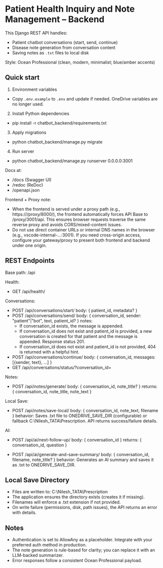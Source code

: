 # Patient Health Inquiry and Note Management – Backend

This Django REST API handles:
- Patient chatbot conversations (start, send, continue)
- Disease note generation from conversation content
- Saving notes as `.txt` files to local disk

Style: Ocean Professional (clean, modern, minimalist; blue/amber accents)

## Quick start

1) Environment variables
- Copy `.env.example` to `.env` and update if needed. OneDrive variables are no longer used.

2) Install Python dependencies
- pip install -r chatbot_backend/requirements.txt

3) Apply migrations
- python chatbot_backend/manage.py migrate

4) Run server
- python chatbot_backend/manage.py runserver 0.0.0.0:3001

Docs at:
- /docs (Swagger UI)
- /redoc (ReDoc)
- /openapi.json

Frontend + Proxy note:
- When the frontend is served under a proxy path (e.g., https://<host>/proxy/8000/), the frontend automatically forces API Base to /proxy/3001/api. This ensures browser requests traverse the same reverse proxy and avoids CORS/mixed-content issues.
- Do not use direct container URLs or internal DNS names in the browser (e.g., vscode-internal-...:3001). If you need cross-origin access, configure your gateway/proxy to present both frontend and backend under one origin.

## REST Endpoints

Base path: /api

Health:
- GET /api/health/

Conversations:
- POST /api/conversations/start/
  body: { patient_id, metadata? }
- POST /api/conversations/send/
  body: { conversation_id, sender: "patient"|"bot", text, patient_id? }
  notes:
    - If conversation_id exists, the message is appended.
    - If conversation_id does not exist and patient_id is provided, a new conversation is created for that patient and the message is appended. Response status 201.
    - If conversation_id does not exist and patient_id is not provided, 404 is returned with a helpful hint.
- POST /api/conversations/continue/
  body: { conversation_id, messages: [{sender, text}, ...] }
- GET /api/conversations/status/?conversation_id=<uuid>

Notes:
- POST /api/notes/generate/
  body: { conversation_id, note_title? }
  returns: { conversation_id, note_title, note_text }

Local Save:
- POST /api/notes/save-local/
  body: { conversation_id, note_text, filename }
  behavior: Saves .txt file to ONEDRIVE_SAVE_DIR (configurable) or fallback C:\Nilesh_TATA\Prescription. API returns success/failure details.

AI:
- POST /api/ai/next-follow-up/
  body: { conversation_id }
  returns: { conversation_id, question }

- POST /api/ai/generate-and-save-summary/
  body: { conversation_id, filename, note_title? }
  behavior: Generates an AI summary and saves it as .txt to ONEDRIVE_SAVE_DIR.

## Local Save Directory

- Files are written to: C:\Nilesh_TATA\Prescription
- The application ensures the directory exists (creates it if missing).
- Filenames will enforce a .txt extension if not provided.
- On write failure (permissions, disk, path issues), the API returns an error with details.

## Notes

- Authentication is set to AllowAny as a placeholder. Integrate with your preferred auth method in production.
- The note generation is rule-based for clarity; you can replace it with an LLM-backed summarizer.
- Error responses follow a consistent Ocean Professional payload.